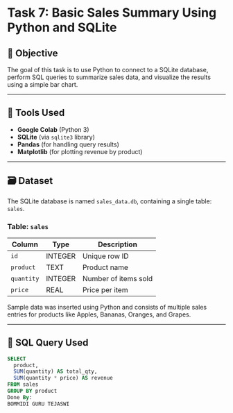 # Task 7: Basic Sales Summary Using Python and SQLite

## 📌 Objective
The goal of this task is to use Python to connect to a SQLite database, perform SQL queries to summarize sales data, and visualize the results using a simple bar chart.

---

## 🧰 Tools Used
- **Google Colab** (Python 3)
- **SQLite** (via `sqlite3` library)
- **Pandas** (for handling query results)
- **Matplotlib** (for plotting revenue by product)

---

## 🗃️ Dataset
The SQLite database is named `sales_data.db`, containing a single table: `sales`.

### Table: `sales`

| Column   | Type    | Description         |
|----------|---------|---------------------|
| `id`     | INTEGER | Unique row ID       |
| `product`| TEXT    | Product name        |
| `quantity` | INTEGER | Number of items sold |
| `price`  | REAL    | Price per item      |

Sample data was inserted using Python and consists of multiple sales entries for products like Apples, Bananas, Oranges, and Grapes.

---

## 🧠 SQL Query Used

```sql
SELECT 
  product,
  SUM(quantity) AS total_qty,
  SUM(quantity * price) AS revenue
FROM sales
GROUP BY product
Done By:
BOMMIDI GURU TEJASWI

